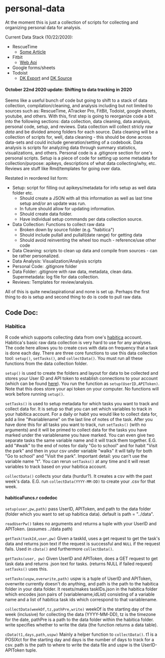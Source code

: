 # personal-data

At the moment this is just a collection of scripts for collecting and organizing personal data for analysis. 

Current Data Stack (10/22/2020):
* RescueTime
  * [Some Article](https://willrenius.com/2018/10/08/how-to-download-and-analyze-your-rescuetime-data-in-r/#:~:text=To%20export%20your%20archive%20as,%E2%80%9Cdownload%20your%20data%20archive%E2%80%9D.) 
* Fitbit
  * [Web Api](https://dev.fitbit.com/build/reference/web-api/basics/)
* Google forms/sheets
* Todoist
  * [DK Export](https://darekkay.com/todoist-export/) and [DK Source](https://github.com/darekkay/todoist-export) 

#### October 22nd 2020 update: Shifting to data tracking in 2020 

Seems like a useful bunch of code but going to shift to a stack of data collection, compilation/cleaning, and analysis including but not limited to sources such as: RescueTime, ATracker Pro, FitBit, Todoist, google sheets, youtube, and others. With this, first step is going to reorganize code a bit into the following sections: data collection, data cleaning, data analysis, personal code, setup, and reviews. Data collection will collect stricly *raw data* and be divided among folders for each source. Data cleaning will be a collection of scripts for, well, data cleaning - this should be done across data-sets and could include generation/setting of a codebook. Data analysis is scripts for analyzing data through summary statistics, visualizations, and others. Personal code is a .gitignore section for one's personal scripts. Setup is a piece of code for setting up some metadata for collection/purpose: apikeys, descriptions of what data collecting/why, etc. Reviews are stuff like Rmd/templates for going over data. 

Restated in reordered list form:
* Setup: script for filling out apikeys/metadata for info setup as well data folder etc. 
  * Should create a JSON with all this information as well as last time setup and/or an update was run. 
  * In future should allow for updating information. 
  * Should create data folder.
  * Have individual setup commands per data collection source. 
* Data Collection: Functions to collect raw data 
  * Broken down by source folder (e.g. "habitica")
  * Should include pullall and pullall(date range) for getting data
  * Should avoid reinventing the wheel too much - reference/use other code
* Data Cleaning: scripts to clean up data and compile from sources - can be rather personalized. 
* Data Analysis: Visualization/Analysis scripts
* Personal Code: .gitignore folder 
* Data Folder: .gitignore with raw data, metadata, clean data. Supermetadata: log file for data collection.
* Reviews: Templates for review/analysis. 

All of this is quite new/aspirational and none is set up. Perhaps the first thing to do is setup and second thing to do is code to pull raw data. 


## Code Doc:

### Habitica 
R code which supports collecting data from one's [habitica](https://habitica.com/) account. Habitica's basic raw data
collection is very hard to use for any analyses. The code here allows you to create csvs with data on frequency that
a task is done each day. There are three core functions to use this data collection tool: `setup()`, `setTasks()`, and 
`collectData()`. You must run all these functions from the data collection folder. 

`setup()` is used to create the folders and layout for data to be collected and stores your User ID and API token to 
establish connections to your account (which can be found [here](https://habitica.com/#/options/settings/api)). You
run the function as `setup(UserID,APIToken)`. Note that this does store your api token on your computer. No functions will
work before running `setup()`. 

`setTasks()` is used to setup metadata for which tasks you want to track and collect data for. It is setup so that you can
set which variables to track in your habitica account. For a daily or habit you would like to collect data for,
add a line "#variablename" on the last line of notes of the task. After you have done this for all tasks you want to track, run `setTasks()` (with no arguments) and it will be primed to collect data for the tasks you have marked under the variablename you have marked.  You
can even give two separate tasks the same variable name and it will track them together. E.G. add "#walk" to the end of notes for daily "Go to school" and for habit "Visit the park" and then in your csv under variable "walks" it will tally
for both "Go to school" and "Visit the park". Important detail: you can't use the variable name "t". You can rerun `setTasks()` at any time and it will reset variables to track based on your habitica account.

`collectData()` collects your data (hurdur?). It creates a csv with the past week's data. E.G. run `collectData(YYYY-MM-DD)` to create your .csv for that week. 

#### habiticaFuncs.r codedoc
`setup(user,pw,path)` pass UserID, APIToken, and path to the data folder (folder which you want to set up habitica data).
default is path = "../data".

`readUserPw()` takes no arguments and returns a tuple with your UserID and APIToken. (assumes ../data path)

`getTask(taskId,user,pw)` Given a taskId, uses a get request to get the task's data and returns json text if the request
is successful and `NULL` if the request fails. Used in `cData()` and furthermore `collectData()`.

`getTasks(user, pw)` Given UserID and APIToken, does a GET request to get task data and returns .json text for tasks. (returns NULL if failed request) `setTasks()` uses this. 

`setTasks(uspw,overwrite,path)` uspw is a tuple of UserID and APIToken, overwrite currently doesn't do anything, and path
is the path to the habitica folder in your data folder. It resets/makes taskIDs.json in the habitica folder which encodes
json pairs of (variablename,idList) consisting of a variable name and a list of habitica task ids which correspond to that
variablename. 

`collectData(weekOf,tz,pathPre,write)` weekOf is the starting day of the week (inclusive) for collecting the data (YYYY-MM-DD), tz is the timezone for the date, pathPre is a path to the data folder within the habitica folder. write specifies
whether to write the data (the function returns a data table).

`cData(t1,days,path,uspw)` Mainly a helper function to `collectData()`. t1 is a POSIXct for the starting day and days is
the number of days to track for a csv. path is the path to where to write the data file and uspw is the UserID-APIToken tuple.

